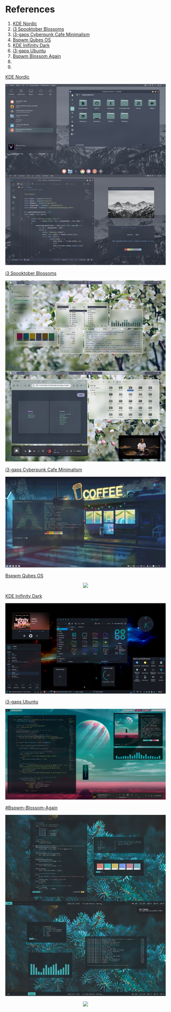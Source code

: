 # References


1. [KDE Nordic](#KDE-Nordic)
2. [i3 Spooktober Blossoms](#i3-Spooktober-Blossoms)
3. [i3-gaps Cyberpunk Cafe Minimalism](#i3-gaps-Cyberpunk-Cafe-Minimalism)
4. [Bspwm Qubes OS](#Bspwm-Qubes-OS)
5. [KDE Inifinity Dark](#KDE-Inifinity-Dark)
6. [i3-gaps Ubuntu](#i3-gaps-Ubuntu)
7. [Bspwm Blossom Again](#Bspwm-Blossom-Again)
8. [](#)
9. [](#)

<a name="KDE-Nordic"></a>
[KDE Nordic](https://www.reddit.com/r/unixporn/comments/d9okx3/kde_nordic_kde/)
<p align="center">
  <img src="Reddit/KDE-Nordic.png">
</p>


<a name="i3-Spooktober-Blossoms"></a>
[i3 Spooktober Blossoms](https://www.reddit.com/r/unixporn/comments/j3s3hv/i3_spooktober_blossoms/)
<p align="center">
  <img src="Reddit/i3-Spooktober-Blossoms.png">
</p>


<a name="i3-gaps-Cyberpunk-Cafe-Minimalism"></a>
[i3-gaps Cyberpunk Cafe Minimalism](https://www.reddit.com/r/unixporn/comments/j3nzan/i3gaps_cyberpunk_cafe_minimalism_first_rice_ever/)
<p align="center">
  <img src="Reddit/i3-gaps-Cyberpunk-Cafe-Minimalism.png">
</p>


<a name="Bspwm-Qubes-OS"></a>
[Bspwm Qubes OS](https://www.reddit.com/r/unixporn/comments/j3zyyv/bspwm_qubes_os_my_daily_drive/)
<p align="center">
  <img src="Reddit/Bspwm-Qubes-OS.png">
</p>


<a name="KDE-Inifinity-Dark"></a>
[KDE Inifinity Dark](https://www.reddit.com/r/unixporn/comments/jfa4ct/plasma_5_new_dark_plasma_theme_infinityplasma/)
<p align="center">
  <img src="Reddit/KDE-Inifinity-Dark.png">
</p>


<a name="i3-gaps-Ubuntu"></a>
[i3-gaps Ubuntu](https://www.reddit.com/r/unixporn/comments/jsmth2/i3gaps_ubuntu_on_an_alien_planet/)
<p align="center">
  <img src="Reddit/i3-gaps-Ubuntu.png">
</p>


<a name="Bspwm-Blossom-Again"></a>
[#Bspwm-Blossom-Again](https://www.reddit.com/r/unixporn/comments/k4h6xt/bspwm_blossom_again/)
<p align="center">
  <img src="Reddit/Bspwm-Blossom-Again.png">
</p>



<a name=""></a>
[]()
<p align="center">
  <img src="Reddit/.png">
</p>
